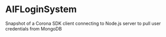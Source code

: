 AIFLoginSystem
==============

Snapshot of a Corona SDK client connecting to Node.js server to pull user credentials from MongoDB
